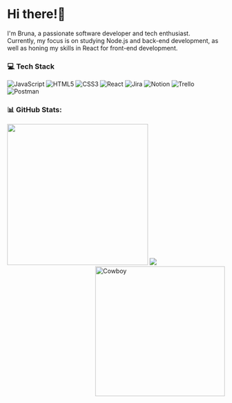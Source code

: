 #  Hi there!🦄

I'm Bruna, a passionate software developer and tech enthusiast. </br>
Currently, my focus is on studying Node.js and back-end development, as well as honing my skills in React for front-end development.


### 💻 Tech Stack
![JavaScript](https://img.shields.io/badge/javascript-%23323330.svg?style=for-the-badge&logo=javascript&logoColor=%23F7DF1E) ![HTML5](https://img.shields.io/badge/html5-%23E34F26.svg?style=for-the-badge&logo=html5&logoColor=white) ![CSS3](https://img.shields.io/badge/css3-%231572B6.svg?style=for-the-badge&logo=css3&logoColor=white) ![React](https://img.shields.io/badge/react-%2320232a.svg?style=for-the-badge&logo=react&logoColor=%2361DAFB) ![Jira](https://img.shields.io/badge/jira-%230A0FFF.svg?style=for-the-badge&logo=jira&logoColor=white) ![Notion](https://img.shields.io/badge/Notion-%23000000.svg?style=for-the-badge&logo=notion&logoColor=white) ![Trello](https://img.shields.io/badge/Trello-%23026AA7.svg?style=for-the-badge&logo=Trello&logoColor=white) ![Postman](https://img.shields.io/badge/Postman-FF6C37?style=for-the-badge&logo=postman&logoColor=white) 

### 📊 GitHub Stats:
<img src="https://github-readme-stats-wheat-two-53.vercel.app/api?username=brunaa-f&theme=react&hide_border=false&include_all_commits=false&count_private=false"  width="326px" /> ![](https://github-readme-stats-wheat-two-53.vercel.app/api/top-langs/?username=brunaa-f&theme=react&hide_border=false&include_all_commits=false&count_private=false&layout=compact)
 <img align="right" alt="Cowboy"  height="300" src="https://i.giphy.com/media/JTV1xv9aadY3YLwEfy/200w.webp">


 


